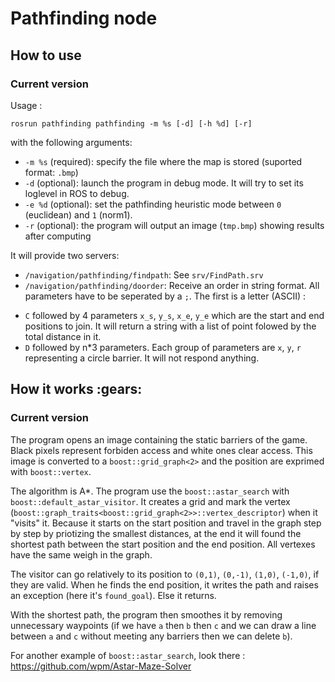 # Pathfinding node

## How to use
### Current version
Usage :
```
rosrun pathfinding pathfinding -m %s [-d] [-h %d] [-r]
```
with the following arguments:
* `-m %s` (required): specify the file where the map is stored (suported format: `.bmp`)
* `-d` (optional): launch the program in debug mode. It will try to set its loglevel in ROS to debug.
* `-e %d` (optional): set the pathfinding heuristic mode between `0` (euclidean) and `1` (norm1).
* `-r` (optional): the program will output an image (`tmp.bmp`) showing results after computing

It will provide two servers:
* `/navigation/pathfinding/findpath`: See `srv/FindPath.srv`
* `/navigation/pathfinding/doorder`: Receive an order in string format. All parameters have to be seperated by a `;`. The first is a letter (ASCII) :
- `C` followed by 4 parameters `x_s`, `y_s`, `x_e`, `y_e` which are the start and end positions to join. It will return a string with a list of point folowed by the total distance in it.
- `D` followed by n*3 parameters. Each group of parameters are `x`, `y`, `r` representing a circle barrier. It will not respond anything.

## How it works :gears:
### Current version
The program opens an image containing the static barriers of the game. Black pixels represent forbiden access and white ones clear access. This image is converted to a `boost::grid_graph<2>` and the position are exprimed with `boost::vertex`.

The algorithm is A*. The program use the `boost::astar_search` with `boost::default_astar_visitor`. It creates a grid and mark the vertex (`boost::graph_traits<boost::grid_graph<2>>::vertex_descriptor`) when it "visits" it. Because it starts on the start position and travel in the graph step by step by priotizing the smallest distances, at the end it will found the shortest path between the start position and the end position. All vertexes have the same weigh in the graph.

The visitor can go relatively to its position to `(0,1)`, `(0,-1)`, `(1,0)`, `(-1,0)`, if they are valid. When he finds the end position, it writes the path and raises an exception (here it's `found_goal`). Else it returns.

With the shortest path, the program then smoothes it by removing unnecessary waypoints (if we have `a` then `b` then `c` and we can draw a line between `a` and `c` without meeting any barriers then we can delete `b`).

For another example of `boost::astar_search`, look there : https://github.com/wpm/Astar-Maze-Solver